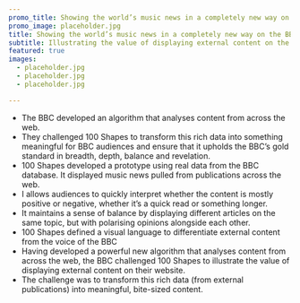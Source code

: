 ```yaml
---
promo_title: Showing the world’s music news in a completely new way on the BBC
promo_image: placeholder.jpg
title: Showing the world’s music news in a completely new way on the BBC
subtitle: Illustrating the value of displaying external content on the BBC
featured: true
images:
  - placeholder.jpg
  - placeholder.jpg
  - placeholder.jpg

---
```


- The BBC developed an algorithm that analyses content from across the web.
- They challenged 100 Shapes to transform this rich data into something meaningful for BBC audiences and ensure that it upholds the BBC’s gold standard in breadth, depth, balance and revelation.
- 100 Shapes developed a prototype using real data from the BBC database. It displayed music news pulled from publications across the web.
- I allows audiences to quickly interpret whether the content is mostly positive or negative, whether it’s a quick read or something longer.
- It maintains a sense of balance by displaying different articles on the same topic, but with polarising opinions alongside each other.
- 100 Shapes defined a visual language to differentiate external content from the voice of the BBC
- Having developed a powerful new algorithm that analyses content from across the web, the BBC challenged 100 Shapes to illustrate the value of displaying external content on their website.
- The challenge was to transform this rich data (from external publications) into meaningful, bite-sized content.
